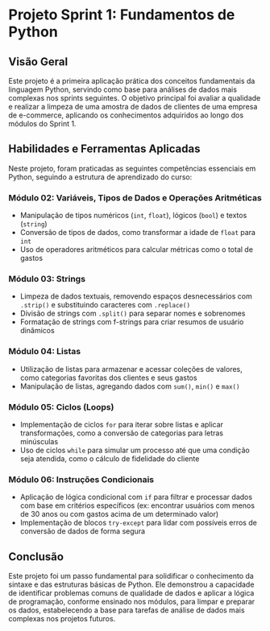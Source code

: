 # Projeto Sprint 1: Fundamentos de Python

## Visão Geral

Este projeto é a primeira aplicação prática dos conceitos fundamentais da linguagem Python, servindo como base para análises de dados mais complexas nos sprints seguintes. O objetivo principal foi avaliar a qualidade e realizar a limpeza de uma amostra de dados de clientes de uma empresa de e-commerce, aplicando os conhecimentos adquiridos ao longo dos módulos do Sprint 1.

## Habilidades e Ferramentas Aplicadas

Neste projeto, foram praticadas as seguintes competências essenciais em Python, seguindo a estrutura de aprendizado do curso:

### Módulo 02: Variáveis, Tipos de Dados e Operações Aritméticas

- Manipulação de tipos numéricos (`int`, `float`), lógicos (`bool`) e textos (`string`)
- Conversão de tipos de dados, como transformar a idade de `float` para `int`
- Uso de operadores aritméticos para calcular métricas como o total de gastos

### Módulo 03: Strings

- Limpeza de dados textuais, removendo espaços desnecessários com `.strip()` e substituindo caracteres com `.replace()`
- Divisão de strings com `.split()` para separar nomes e sobrenomes
- Formatação de strings com f-strings para criar resumos de usuário dinâmicos

### Módulo 04: Listas

- Utilização de listas para armazenar e acessar coleções de valores, como categorias favoritas dos clientes e seus gastos
- Manipulação de listas, agregando dados com `sum()`, `min()` e `max()`

### Módulo 05: Ciclos (Loops)

- Implementação de ciclos `for` para iterar sobre listas e aplicar transformações, como a conversão de categorias para letras minúsculas
- Uso de ciclos `while` para simular um processo até que uma condição seja atendida, como o cálculo de fidelidade do cliente

### Módulo 06: Instruções Condicionais

- Aplicação de lógica condicional com `if` para filtrar e processar dados com base em critérios específicos (ex: encontrar usuários com menos de 30 anos ou com gastos acima de um determinado valor)
- Implementação de blocos `try-except` para lidar com possíveis erros de conversão de dados de forma segura

## Conclusão

Este projeto foi um passo fundamental para solidificar o conhecimento da sintaxe e das estruturas básicas de Python. Ele demonstrou a capacidade de identificar problemas comuns de qualidade de dados e aplicar a lógica de programação, conforme ensinado nos módulos, para limpar e preparar os dados, estabelecendo a base para tarefas de análise de dados mais complexas nos projetos futuros.
